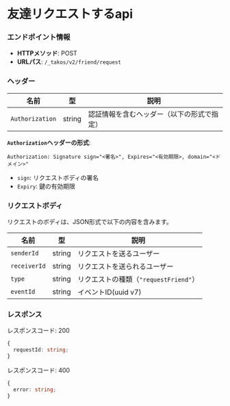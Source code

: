 # 友達リクエストするapi

### エンドポイント情報

- **HTTPメソッド**: POST
- **URLパス**: `/_takos/v2/friend/request`

### ヘッダー

| 名前            | 型     | 説明                                       |
| --------------- | ------ | ------------------------------------------ |
| `Authorization` | string | 認証情報を含むヘッダー（以下の形式で指定） |

**`Authorization`ヘッダーの形式**:

```
Authorization: Signature sign="<署名>", Expires="<有効期限>, domain="<ドメイン>"
```

- `sign`: リクエストボディの署名
- `Expiry`: 鍵の有効期限

### リクエストボディ

リクエストのボディは、JSON形式で以下の内容を含みます。

| 名前         | 型     | 説明                                  |
| ------------ | ------ | ------------------------------------- |
| `senderId`   | string | リクエストを送るユーザー              |
| `receiverId` | string | リクエストを送られるユーザー          |
| `type`       | string | リクエストの種類（`"requestFriend"`） |
| `eventId`    | string | イベントID(uuid v7)                   |

### レスポンス

レスポンスコード: 200

```ts
{
  requestId: string;
}
```

レスポンスコード: 400

```ts
{
  error: string;
}
```
